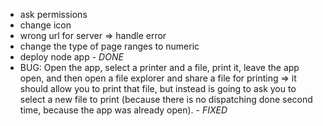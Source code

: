 * ask permissions
* change icon
* wrong url for server => handle error
* change the type of page ranges to numeric
* deploy node app - *DONE*
* BUG: Open the app, select a printer and a file, print it, leave the app open, and then open a file explorer and share a file for printing => it should allow you to print that file, but instead is going to ask you to select a new file to print (because there is no dispatching done second time, because the app was already open). - *FIXED*
